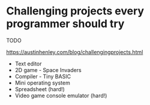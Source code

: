 # Challenging projects every programmer should try

TODO

https://austinhenley.com/blog/challengingprojects.html

- Text editor
- 2D game - Space Invaders
- Compiler - Tiny BASIC
- Mini operating system
- Spreadsheet (hard!)
- Video game console emulator (hard!)
